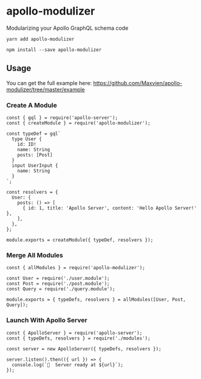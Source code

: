 # apollo-modulizer

Modularizing your Apollo GraphQL schema code

```
yarn add apollo-modulizer
```

```
npm install --save apollo-modulizer
```

## Usage

You can get the full example here: https://github.com/Maxvien/apollo-modulizer/tree/master/example

### Create A Module

```
const { gql } = require('apollo-server');
const { createModule } = require('apollo-modulizer');

const typeDef = gql`
  type User {
    id: ID!
    name: String
    posts: [Post]
  }
  input UserInput {
    name: String
  }
`;

const resolvers = {
  User: {
    posts: () => [
      { id: 1, title: 'Apollo Server', content: 'Hello Apollo Server!' },
    ],
  },
};

module.exports = createModule({ typeDef, resolvers });
```

### Merge All Modules

```
const { allModules } = require('apollo-modulizer');

const User = require('./user.module');
const Post = require('./post.module');
const Query = require('./query.module');

module.exports = { typeDefs, resolvers } = allModules([User, Post, Query]);
```

### Launch With Apollo Server

```
const { ApolloServer } = require('apollo-server');
const { typeDefs, resolvers } = require('./modules');

const server = new ApolloServer({ typeDefs, resolvers });

server.listen().then(({ url }) => {
  console.log(`🚀  Server ready at ${url}`);
});
```
